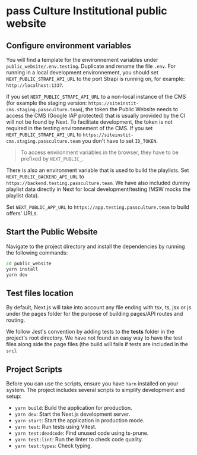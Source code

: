 # pass Culture Institutional public website

## Configure environment variables

You will find a template for the environnement variables under `public_website/.env.testing`. Duplicate and rename the file `.env`. For running in a local development environnement, you should set `NEXT_PUBLIC_STRAPI_API_URL` to the port Strapi is running on, for example: `http://localhost:1337`.

If you set `NEXT_PUBLIC_STRAPI_API_URL` to a non-local instance of the CMS (for example the staging version: `https://siteinstit-cms.staging.passculture.team`), the token the Public Website needs to access the CMS (Google IAP protected) that is usually provided by the CI will not be found by Next. To facilitate development, the token is not required in the testing environnement of the CMS. If you set `NEXT_PUBLIC_STRAPI_API_URL` to `https://siteinstit-cms.staging.passculture.team` you don't have to set `ID_TOKEN`.

> To access environment variables in the browser, they have to be prefixed by `NEXT_PUBLIC_`.

There is also an environment variable that is used to build the playlists. Set `NEXT_PUBLIC_BACKEND_API_URL` to `https://backend.testing.passculture.team`. We have also included dummy playlist data directly in Next for local development/testing (MSW mocks the playlist data).

Set `NEXT_PUBLIC_APP_URL` to `https://app.testing.passculture.team` to build offers' URLs.

## Start the Public Website

Navigate to the project directory and install the dependencies by running the following commands:

```bash
cd public_website
yarn install
yarn dev
```

## Test files location

By default, Next.js will take into account any file ending with tsx, ts, jsx or js under the pages folder for the purpose of building pages/API routes and routing.

We follow Jest's convention by adding tests to the **tests** folder in the project's root directory.
We have not found an easy way to have the test files along side the page files (the build will fails if tests are included in the `src`).

## Project Scripts

Before you can use the scripts, ensure you have `Yarn` installed on your system.
The project includes several scripts to simplify development and setup:

- `yarn build`: Build the application for production.
- `yarn dev`: Start the Next.js development server.
- `yarn start`: Start the application in production mode.
- `yarn test`: Run tests using Vitest.
- `yarn test:deadcode`: Find unused code using ts-prune.
- `yarn test:lint`: Run the linter to check code quality.
- `yarn test:types`: Check typing.
